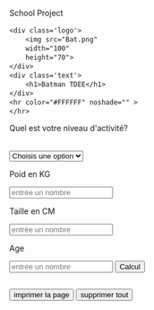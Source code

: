 
School Project

<html lang="en">
<head>
    <link rel="stylesheet" href="TDEE.css">
    <meta charset="UTF-8">
    <meta name="viewport" content="width=device-width, initial-scale=1.0">
    <title>Je suis Batman</title>
</head>
<body>


    <div class='logo'>
        <img src="Bat.png"
        width="100"
        height="70">
    </div>
    <div class='text'>
        <h1>Batman TDEE</h1>
    </div>
    <hr color="#FFFFFF" noshade="" >
    </hr>
<p>Quel est votre niveau d'activité?</p>
<optgroup style="font-family:verdana">
<label for="operations">Option :</label>
</optgroup>
<select name="operations" id="operations">
    <option value="M">Choisis une option</option>
  <option value="M">Activité moyenne</option>
  <option value="m">Pas très actif</option>
  <option value="nm">Très actif</option>
</select>
<p>Poid en KG</p>
<input type="number" id="myNumber" placeholder="entrée un nombre">
<p>Taille en CM</p>
<input type="number" id="myNumber" placeholder="entrée un nombre">
<p>Age</p>
<input type="number" id="myNumber" placeholder="entrée un nombre">
<button>Calcul</button>
<output id="a"></output>
<h2 id ="Output"> </h2>
<button onclick="window.print()">imprimer la page</button>
<button onClick="window.location.reload();">supprimer tout</button>
    <script src="TDEE.js"></script>
</body>
</html>
